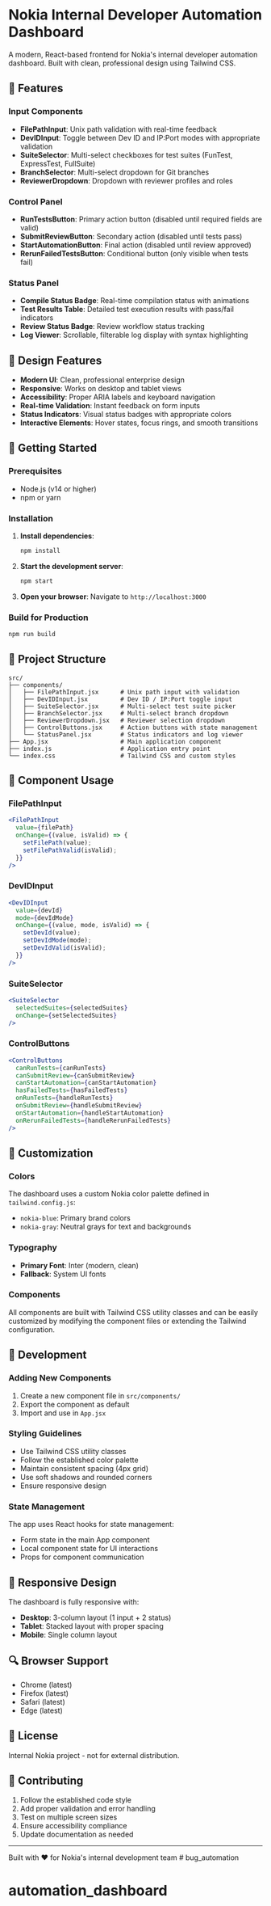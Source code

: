 # Nokia Internal Developer Automation Dashboard

A modern, React-based frontend for Nokia's internal developer automation dashboard. Built with clean, professional design using Tailwind CSS.

## 🌟 Features

### Input Components
- **FilePathInput**: Unix path validation with real-time feedback
- **DevIDInput**: Toggle between Dev ID and IP:Port modes with appropriate validation
- **SuiteSelector**: Multi-select checkboxes for test suites (FunTest, ExpressTest, FullSuite)
- **BranchSelector**: Multi-select dropdown for Git branches
- **ReviewerDropdown**: Dropdown with reviewer profiles and roles

### Control Panel
- **RunTestsButton**: Primary action button (disabled until required fields are valid)
- **SubmitReviewButton**: Secondary action (disabled until tests pass)
- **StartAutomationButton**: Final action (disabled until review approved)
- **RerunFailedTestsButton**: Conditional button (only visible when tests fail)

### Status Panel
- **Compile Status Badge**: Real-time compilation status with animations
- **Test Results Table**: Detailed test execution results with pass/fail indicators
- **Review Status Badge**: Review workflow status tracking
- **Log Viewer**: Scrollable, filterable log display with syntax highlighting

## 🎨 Design Features

- **Modern UI**: Clean, professional enterprise design
- **Responsive**: Works on desktop and tablet views
- **Accessibility**: Proper ARIA labels and keyboard navigation
- **Real-time Validation**: Instant feedback on form inputs
- **Status Indicators**: Visual status badges with appropriate colors
- **Interactive Elements**: Hover states, focus rings, and smooth transitions

## 🚀 Getting Started

### Prerequisites
- Node.js (v14 or higher)
- npm or yarn

### Installation

1. **Install dependencies**:
   ```bash
   npm install
   ```

2. **Start the development server**:
   ```bash
   npm start
   ```

3. **Open your browser**:
   Navigate to `http://localhost:3000`

### Build for Production

```bash
npm run build
```

## 📁 Project Structure

```
src/
├── components/
│   ├── FilePathInput.jsx      # Unix path input with validation
│   ├── DevIDInput.jsx         # Dev ID / IP:Port toggle input
│   ├── SuiteSelector.jsx      # Multi-select test suite picker
│   ├── BranchSelector.jsx     # Multi-select branch dropdown
│   ├── ReviewerDropdown.jsx   # Reviewer selection dropdown
│   ├── ControlButtons.jsx     # Action buttons with state management
│   └── StatusPanel.jsx        # Status indicators and log viewer
├── App.jsx                    # Main application component
├── index.js                   # Application entry point
└── index.css                  # Tailwind CSS and custom styles
```

## 🎯 Component Usage

### FilePathInput
```jsx
<FilePathInput
  value={filePath}
  onChange={(value, isValid) => {
    setFilePath(value);
    setFilePathValid(isValid);
  }}
/>
```

### DevIDInput
```jsx
<DevIDInput
  value={devId}
  mode={devIdMode}
  onChange={(value, mode, isValid) => {
    setDevId(value);
    setDevIdMode(mode);
    setDevIdValid(isValid);
  }}
/>
```

### SuiteSelector
```jsx
<SuiteSelector
  selectedSuites={selectedSuites}
  onChange={setSelectedSuites}
/>
```

### ControlButtons
```jsx
<ControlButtons
  canRunTests={canRunTests}
  canSubmitReview={canSubmitReview}
  canStartAutomation={canStartAutomation}
  hasFailedTests={hasFailedTests}
  onRunTests={handleRunTests}
  onSubmitReview={handleSubmitReview}
  onStartAutomation={handleStartAutomation}
  onRerunFailedTests={handleRerunFailedTests}
/>
```

## 🎨 Customization

### Colors
The dashboard uses a custom Nokia color palette defined in `tailwind.config.js`:

- `nokia-blue`: Primary brand colors
- `nokia-gray`: Neutral grays for text and backgrounds

### Typography
- **Primary Font**: Inter (modern, clean)
- **Fallback**: System UI fonts

### Components
All components are built with Tailwind CSS utility classes and can be easily customized by modifying the component files or extending the Tailwind configuration.

## 🔧 Development

### Adding New Components
1. Create a new component file in `src/components/`
2. Export the component as default
3. Import and use in `App.jsx`

### Styling Guidelines
- Use Tailwind CSS utility classes
- Follow the established color palette
- Maintain consistent spacing (4px grid)
- Use soft shadows and rounded corners
- Ensure responsive design

### State Management
The app uses React hooks for state management:
- Form state in the main App component
- Local component state for UI interactions
- Props for component communication

## 📱 Responsive Design

The dashboard is fully responsive with:
- **Desktop**: 3-column layout (1 input + 2 status)
- **Tablet**: Stacked layout with proper spacing
- **Mobile**: Single column layout

## 🔍 Browser Support

- Chrome (latest)
- Firefox (latest)
- Safari (latest)
- Edge (latest)

## 📄 License

Internal Nokia project - not for external distribution.

## 🤝 Contributing

1. Follow the established code style
2. Add proper validation and error handling
3. Test on multiple screen sizes
4. Ensure accessibility compliance
5. Update documentation as needed

---

Built with ❤️ for Nokia's internal development team # bug_automation
# automation_dashboard
